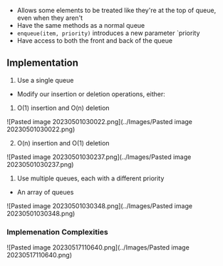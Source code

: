 - Allows some elements to be treated like they're at the top of queue, even when they aren't
- Have the same methods as a normal queue
- `enqueue(item, priority)` introduces a new parameter `priority
- Have access to both the front and back of the queue

## Implementation
1. Use a single queue

- Modify our insertion or deletion operations, either:
1. O(1) insertion and O(n) deletion

![Pasted image 20230501030022.png](../Images/Pasted image 20230501030022.png)

2. O(n) insertion and O(1) deletion

![Pasted image 20230501030237.png](../Images/Pasted image 20230501030237.png)


1. Use multiple queues, each with a different priority

- An array of queues

![Pasted image 20230501030348.png](../Images/Pasted image 20230501030348.png)


### Implemenation Complexities

![Pasted image 20230517110640.png](../Images/Pasted image 20230517110640.png)